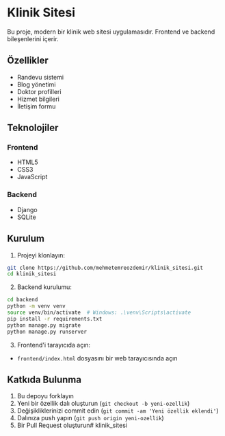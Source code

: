 # Klinik Sitesi

Bu proje, modern bir klinik web sitesi uygulamasıdır. Frontend ve backend bileşenlerini içerir.

## Özellikler

- Randevu sistemi
- Blog yönetimi
- Doktor profilleri
- Hizmet bilgileri
- İletişim formu

## Teknolojiler

### Frontend
- HTML5
- CSS3
- JavaScript

### Backend
- Django
- SQLite

## Kurulum

1. Projeyi klonlayın:
```bash
git clone https://github.com/mehmetemreozdemir/klinik_sitesi.git
cd klinik_sitesi
```

2. Backend kurulumu:
```bash
cd backend
python -m venv venv
source venv/bin/activate  # Windows: .\venv\Scripts\activate
pip install -r requirements.txt
python manage.py migrate
python manage.py runserver
```

3. Frontend'i tarayıcıda açın:
- `frontend/index.html` dosyasını bir web tarayıcısında açın

## Katkıda Bulunma

1. Bu depoyu forklayın
2. Yeni bir özellik dalı oluşturun (`git checkout -b yeni-ozellik`)
3. Değişikliklerinizi commit edin (`git commit -am 'Yeni özellik eklendi'`)
4. Dalınıza push yapın (`git push origin yeni-ozellik`)
5. Bir Pull Request oluşturun# klinik_sitesi
